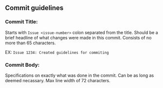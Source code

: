 Commit guidelines
------

<Commit Title />

<Commit Body />

### Commit Title:
Starts with `Issue <issue-number>` colon separated from the title. Should be a brief headline of what changes were made in this commit.
Consists of no more than 65 characters.

EX:
`Issue 1234: Created guidelines for commiting`



### Commit Body:
Specifications on exactly what was done in the commit.
Can be as long as deemed necassary. Max line width of 72 characters.